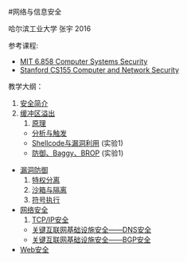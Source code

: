 #网络与信息安全

哈尔滨工业大学 张宇 2016

参考课程: 

- [MIT 6.858 Computer Systems Security](http://ocw.mit.edu/courses/electrical-engineering-and-computer-science/6-858-computer-systems-security-fall-2014/index.htm) 
- [Stanford CS155 Computer and Network Security](https://crypto.stanford.edu/cs155/)

教学大纲：

1. [安全简介](introduction.md)
1. [缓冲区溢出](buffer-overflow)  
	1. [原理](buffer-overflow/buffer-overflow-1.md)
	- [分析与触发](buffer-overflow/buffer-overflow-2.md)
	- [Shellcode与漏洞利用](buffer-overflow/buffer-overflow-3.md) (实验1)
	- [防御、Baggy、BROP](buffer-overflow/buffer-overflow-4.md) (实验1)
- [漏洞防御](vulnerability-defense)
	1. [特权分离](vulnerability-defense/privilege-separation.md) 
	2. [沙箱与隔离](vulnerability-defense/sandboxing-isolation.md)
	3. [符号执行](vulnerability-defense/symbolic-execution.md)
- [网络安全](network-security)
 	1. [TCP/IP安全](network-security/tcp-ip-sec.md)
	- [关键互联网基础设施安全——DNS安全](network-security/dns-sec.pptx)
	- 	[关键互联网基础设施安全——BGP安全](network-security/bgp-sec.pptx)
- [Web安全](web-security) 